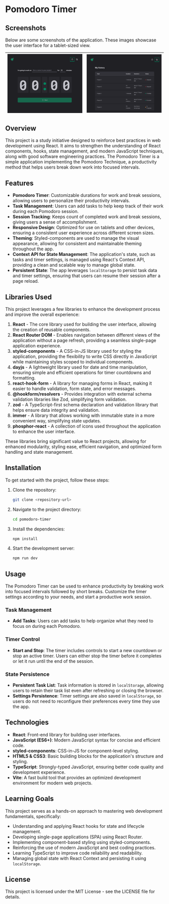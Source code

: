# Pomodoro Timer

## Screenshots

Below are some screenshots of the application. These images showcase the user interface for a tablet-sized view.

| ![Screenshot 1](./screenshots/img1.png) | ![Screenshot 2](./screenshots/img2.png) |
| :-------------------------------------: | :-------------------------------------: |

## Overview

This project is a study initiative designed to reinforce best practices in web development using React. It aims to strengthen the understanding of React components, hooks, state management, and modern JavaScript techniques, along with good software engineering practices. The Pomodoro Timer is a simple application implementing the Pomodoro Technique, a productivity method that helps users break down work into focused intervals.

## Features

- **Pomodoro Timer**: Customizable durations for work and break sessions, allowing users to personalize their productivity intervals.
- **Task Management**: Users can add tasks to help keep track of their work during each Pomodoro session.
- **Session Tracking**: Keeps count of completed work and break sessions, giving users a sense of accomplishment.
- **Responsive Design**: Optimized for use on tablets and other devices, ensuring a consistent user experience across different screen sizes.
- **Theming**: Styled-components are used to manage the visual appearance, allowing for consistent and maintainable theming throughout the app.
- **Context API for State Management**: The application's state, such as tasks and timer settings, is managed using React's Context API, providing a clean and scalable way to manage global state.
- **Persistent State**: The app leverages `localStorage` to persist task data and timer settings, ensuring that users can resume their session after a page reload.

## Libraries Used

This project leverages a few libraries to enhance the development process and improve the overall experience:

1. **React** - The core library used for building the user interface, allowing the creation of reusable components.
2. **React Router DOM** - Enables navigation between different views of the application without a page refresh, providing a seamless single-page application experience.
3. **styled-components** - A CSS-in-JS library used for styling the application, providing the flexibility to write CSS directly in JavaScript while maintaining styles scoped to individual components.
4. **dayjs** - A lightweight library used for date and time manipulation, ensuring simple and efficient operations for timer countdowns and formatting.
5. **react-hook-form** - A library for managing forms in React, making it easier to handle validation, form state, and error messages.
6. **@hookform/resolvers** - Provides integration with external schema validation libraries like Zod, simplifying form validation.
7. **zod** - A TypeScript-first schema declaration and validation library that helps ensure data integrity and validation.
8. **immer** - A library that allows working with immutable state in a more convenient way, simplifying state updates.
9. **phosphor-react** - A collection of icons used throughout the application to enhance the user interface.

These libraries bring significant value to React projects, allowing for enhanced modularity, styling ease, efficient navigation, and optimized form handling and state management.

## Installation

To get started with the project, follow these steps:

1. Clone the repository:
   ```bash
   git clone <repository-url>
   ```
2. Navigate to the project directory:
   ```bash
   cd pomodoro-timer
   ```
3. Install the dependencies:
   ```bash
   npm install
   ```
4. Start the development server:
   ```bash
   npm run dev
   ```

## Usage

The Pomodoro Timer can be used to enhance productivity by breaking work into focused intervals followed by short breaks. Customize the timer settings according to your needs, and start a productive work session.

### Task Management
- **Add Tasks**: Users can add tasks to help organize what they need to focus on during each Pomodoro.

### Timer Control
- **Start and Stop**: The timer includes controls to start a new countdown or stop an active timer. Users can either stop the timer before it completes or let it run until the end of the session.


### State Persistence
- **Persistent Task List**: Task information is stored in `localStorage`, allowing users to retain their task list even after refreshing or closing the browser.
- **Settings Persistence**: Timer settings are also saved in `localStorage`, so users do not need to reconfigure their preferences every time they use the app.

## Technologies

- **React**: Front-end library for building user interfaces.
- **JavaScript (ES6+)**: Modern JavaScript syntax for concise and efficient code.
- **styled-components**: CSS-in-JS for component-level styling.
- **HTML5 & CSS3**: Basic building blocks for the application's structure and styling.
- **TypeScript**: Strongly-typed JavaScript, ensuring better code quality and development experience.
- **Vite**: A fast build tool that provides an optimized development environment for modern web projects.

## Learning Goals

This project serves as a hands-on approach to mastering web development fundamentals, specifically:

- Understanding and applying React hooks for state and lifecycle management.
- Developing single-page applications (SPA) using React Router.
- Implementing component-based styling using styled-components.
- Reinforcing the use of modern JavaScript and best coding practices.
- Learning TypeScript to improve code reliability and readability.
- Managing global state with React Context and persisting it using `localStorage`.

## License

This project is licensed under the MIT License - see the LICENSE file for details.